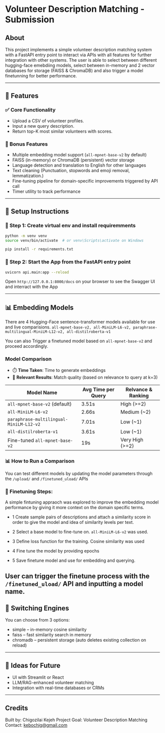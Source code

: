 # Volunteer Description Matching - Submission

## About
This project implements a simple volunteer description matching system with a FastAPI entry point to interact via APIs with all features for further integration with other systems. The user is able to select between different hugging-face emebdiing models, select between in-memory and 2 vector databases for storage (FAISS & ChromaDB) and also trigger a model finetunning for better performance.

---

## 🚀 Features

### ✅ Core Functionality

- Upload a CSV of volunteer profiles.
- Input a new query description.
- Return top-K most similar volunteers with scores.

### 🔎 Bonus Features

- Multiple embedding model support (`all-mpnet-base-v2` by default)
- FAISS (in-memory) or ChromaDB (persistent) vector storage
- Language detection and translation to English for other languages
- Text cleaning (Punctuation, stopwords and emoji removal, lemmatization.)
- Fine-tuning pipeline for domain-specific improvements triggered by API call
- Timer utility to track performance

---

## 🧪 Setup Instructions

### 🔹 Step 1: Create virtual env and install requiremments

```bash
python -m venv venv
source venv/bin/activate  # or venv\Scripts\activate on Windows

pip install -r requirements.txt
```

### 🔹 Step 2: Start the App from the FastAPI entry point 

```bash
uvicorn api.main:app --reload
```
Open `http://127.0.0.1:8000/docs` on your browser to see the Swagger UI and interract with the App

---

## 📊 Embedding Models
There are 4 Hugging-Face sentence-transformer models available for use and live comparisions. 
`all-mpnet-base-v2, all-MiniLM-L6-v2, paraphrase-multilingual-MiniLM-L12-v2, all-distilroberta-v1`

You can also Trigger a finetuned model based on `all-mpnet-base-v2` and proceed accordingly. 

### Model Comparison

- ⏱️ **Time Taken**: Time to generate embeddings
- 🎯 **Relevant Results**: Match quality (based on relevance to query at k=3)

| Model Name                               | Avg Time per Query | Relvance & Ranking            |
|------------------------------------------|--------------------|-------------------------------|
| `all-mpnet-base-v2` (default)            | 3.51s              | High  (>=2)                   |
| `all-MiniLM-L6-v2`                       | 2.66s              | Medium (~2)                   |
| `paraphrase-multilingual-MiniLM-L12-v2`  | 7.01s              | Low (~1)                      |
| `all-distilroberta-v1`                   | 3.61s              | Low (~1)                      |
| Fine-tuned `all-mpnet-base-v2`           | 19s                | Very High (>=2)               |

### 📊 How to Run a Comparison

You can test different models by updating the model parameters through the `/upload/` and `/finetuned_uload/` APIs

### 🧪 Finetuning Steps:

A simple fintuning appraoch was explored to improve the embedding model performance by giving it more context on the domain specific terms.

- 1 Create sample pairs of descriptions and attach a similarity score in order to give the model and idea of similarity levels per text.

- 2 Select a base model to fine-tune on. `all-MiniLM-L6-v2` was used.

- 3 Define loss function for the training. Cosine similarity was used

- 4 Fine tune the model by providing epochs

- 5 Save finetune model and use for embedding and querying.

User can trigger the finetune process with the `/finetuned_uload/` API and inputting a model name.
---

## 🧰 Switching Engines

You can choose from 3 options:	
- simple – in-memory cosine similarity
- faiss – fast similarity search in memory
- chromadb – persistent storage (auto deletes existing collection on reload)

---
## 🧠 Ideas for Future
-  	UI with Streamlit or React
- 	LLM/RAG-enhanced volunteer matching
- 	Integration with real-time databases or CRMs

---
## Credits

Built by: Chigozilai Kejeh
Project Goal: Volunteer Description Matching
Contact: kebochig@gmail.com